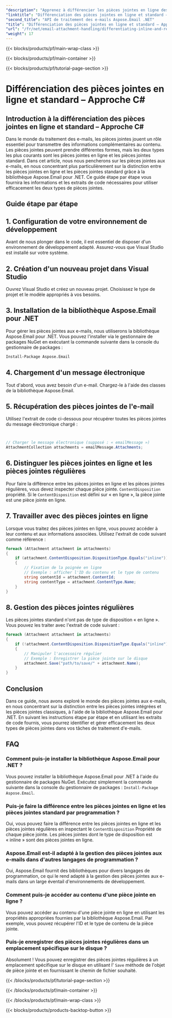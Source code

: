 ```yaml
---
"description": "Apprenez à différencier les pièces jointes en ligne des pièces jointes classiques avec Aspose.Email pour .NET. Guide complet avec exemples de code."
"linktitle": "Différenciation des pièces jointes en ligne et standard – Approche C#"
"second_title": "API de traitement des e-mails Aspose.Email .NET"
"title": "Différenciation des pièces jointes en ligne et standard – Approche C#"
"url": "/fr/net/email-attachment-handling/differentiating-inline-and-regular-attachments-csharp-approach/"
"weight": 17
---
```


{{< blocks/products/pf/main-wrap-class >}}

{{< blocks/products/pf/main-container >}}

{{< blocks/products/pf/tutorial-page-section >}}

# Différenciation des pièces jointes en ligne et standard – Approche C#


## Introduction à la différenciation des pièces jointes en ligne et standard – Approche C#

Dans le monde du traitement des e-mails, les pièces jointes jouent un rôle essentiel pour transmettre des informations complémentaires au contenu. Les pièces jointes peuvent prendre différentes formes, mais les deux types les plus courants sont les pièces jointes en ligne et les pièces jointes standard. Dans cet article, nous nous pencherons sur les pièces jointes aux e-mails, en nous concentrant plus particulièrement sur la distinction entre les pièces jointes en ligne et les pièces jointes standard grâce à la bibliothèque Aspose.Email pour .NET. Ce guide étape par étape vous fournira les informations et les extraits de code nécessaires pour utiliser efficacement les deux types de pièces jointes.

## Guide étape par étape

## 1. Configuration de votre environnement de développement

Avant de nous plonger dans le code, il est essentiel de disposer d'un environnement de développement adapté. Assurez-vous que Visual Studio est installé sur votre système.

## 2. Création d'un nouveau projet dans Visual Studio

Ouvrez Visual Studio et créez un nouveau projet. Choisissez le type de projet et le modèle appropriés à vos besoins.

## 3. Installation de la bibliothèque Aspose.Email pour .NET

Pour gérer les pièces jointes aux e-mails, nous utiliserons la bibliothèque Aspose.Email pour .NET. Vous pouvez l'installer via le gestionnaire de packages NuGet en exécutant la commande suivante dans la console du gestionnaire de packages :

```bash
Install-Package Aspose.Email
```

## 4. Chargement d'un message électronique

Tout d'abord, vous avez besoin d'un e-mail. Chargez-le à l'aide des classes de la bibliothèque Aspose.Email.

## 5. Récupération des pièces jointes de l'e-mail

Utilisez l'extrait de code ci-dessous pour récupérer toutes les pièces jointes du message électronique chargé :

```csharp


// Charger le message électronique (supposé : « emailMessage »)
AttachmentCollection attachments = emailMessage.Attachments;
```

## 6. Distinguer les pièces jointes en ligne et les pièces jointes régulières

Pour faire la différence entre les pièces jointes en ligne et les pièces jointes régulières, vous devez inspecter chaque pièce jointe. `ContentDisposition` propriété. Si le `ContentDisposition` est défini sur « en ligne », la pièce jointe est une pièce jointe en ligne.

## 7. Travailler avec des pièces jointes en ligne

Lorsque vous traitez des pièces jointes en ligne, vous pouvez accéder à leur contenu et aux informations associées. Utilisez l'extrait de code suivant comme référence :

```csharp
foreach (Attachment attachment in attachments)
{
    if (attachment.ContentDisposition.DispositionType.Equals("inline"))
    {
        // Fixation de la poignée en ligne
        // Exemple : afficher l'ID du contenu et le type de contenu
        string contentId = attachment.ContentId;
        string contentType = attachment.ContentType.Name;
    }
}
```

## 8. Gestion des pièces jointes régulières

Les pièces jointes standard n'ont pas de type de disposition « en ligne ». Vous pouvez les traiter avec l'extrait de code suivant :

```csharp
foreach (Attachment attachment in attachments)
{
    if (!attachment.ContentDisposition.DispositionType.Equals("inline"))
    {
        // Manipuler l'accessoire régulier
        // Exemple : Enregistrer la pièce jointe sur le disque
        attachment.Save("path/to/save/" + attachment.Name);
    }
}
```

## Conclusion

Dans ce guide, nous avons exploré le monde des pièces jointes aux e-mails, en nous concentrant sur la distinction entre les pièces jointes intégrées et les pièces jointes classiques, à l'aide de la bibliothèque Aspose.Email pour .NET. En suivant les instructions étape par étape et en utilisant les extraits de code fournis, vous pourrez identifier et gérer efficacement les deux types de pièces jointes dans vos tâches de traitement d'e-mails.

## FAQ

### Comment puis-je installer la bibliothèque Aspose.Email pour .NET ?

Vous pouvez installer la bibliothèque Aspose.Email pour .NET à l'aide du gestionnaire de packages NuGet. Exécutez simplement la commande suivante dans la console du gestionnaire de packages : `Install-Package Aspose.Email`.

### Puis-je faire la différence entre les pièces jointes en ligne et les pièces jointes standard par programmation ?

Oui, vous pouvez faire la différence entre les pièces jointes en ligne et les pièces jointes régulières en inspectant le `ContentDisposition` Propriété de chaque pièce jointe. Les pièces jointes dont le type de disposition est « inline » sont des pièces jointes en ligne.

### Aspose.Email est-il adapté à la gestion des pièces jointes aux e-mails dans d'autres langages de programmation ?

Oui, Aspose.Email fournit des bibliothèques pour divers langages de programmation, ce qui le rend adapté à la gestion des pièces jointes aux e-mails dans un large éventail d'environnements de développement.

### Comment puis-je accéder au contenu d'une pièce jointe en ligne ?

Vous pouvez accéder au contenu d'une pièce jointe en ligne en utilisant les propriétés appropriées fournies par la bibliothèque Aspose.Email. Par exemple, vous pouvez récupérer l'ID et le type de contenu de la pièce jointe.

### Puis-je enregistrer des pièces jointes régulières dans un emplacement spécifique sur le disque ?

Absolument ! Vous pouvez enregistrer des pièces jointes régulières à un emplacement spécifique sur le disque en utilisant l' `Save` méthode de l'objet de pièce jointe et en fournissant le chemin de fichier souhaité.

{{< /blocks/products/pf/tutorial-page-section >}}

{{< /blocks/products/pf/main-container >}}

{{< /blocks/products/pf/main-wrap-class >}}

{{< blocks/products/products-backtop-button >}}